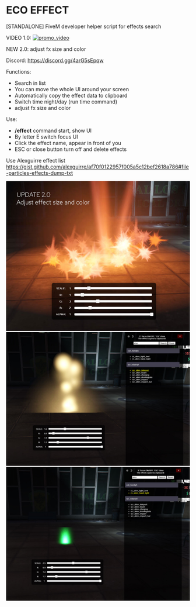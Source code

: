 # ECO EFFECT
[STANDALONE] FiveM developer helper script for effects search

VIDEO 1.0:
[![promo_video](https://img.youtube.com/vi/mbmae0rCMHU/0.jpg)](https://youtu.be/mbmae0rCMHU)

NEW 2.0: adjust fx size and color

Discord: https://discord.gg/4arG5sEpqw

Functions:
 - Search in list
 - You can move the whole UI around your screen
 - Automatically copy the effect data to clipboard
 - Switch time night/day (run time command)
 - adjust fx size and color
 
Use:
 - **/effect** command start, show UI
 - By letter E switch focus UI
 - Click the effect name, appear in front of you
 - ESC or close button turn off and delete effects

Use Alexguirre effect list
https://gist.github.com/alexguirre/af70f0122957f005a5c12bef2618a786#file-particles-effects-dump-txt

![eco_effect1](https://github.com/Ekhion76/eco_effect/blob/main/previews/eco_effect1.jpg)
![eco_effect2](https://github.com/Ekhion76/eco_effect/blob/main/previews/eco_effect2.jpg)
![eco_effect2](https://github.com/Ekhion76/eco_effect/blob/main/previews/eco_effect3.jpg)
